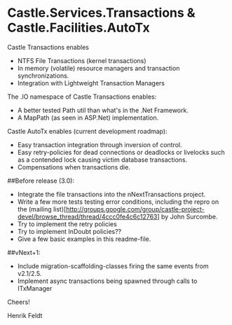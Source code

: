 # Castle.Services.Transactions & Castle.Facilities.AutoTx

Castle Transactions enables

 * NTFS File Transactions (kernel transactions)
 * In memory (volatile) resource managers and transaction synchronizations.
 * Integration with Lightweight Transaction Managers

The .IO namespace of Castle Transactions enables:

 * A better tested Path util than what's in the .Net Framework.
 * A MapPath (as seen in ASP.Net) implementation.
 
Castle AutoTx enables (current development roadmap):

 * Easy transaction integration through inversion of control.
 * Easy retry-policies for dead connections or deadlocks or livelocks such as a contended lock causing victim database transactions.
 * Compensations when transactions die.

##Before release (3.0):

  * Integrate the file transactions into the nNextTransactions project.
  * Write a few more tests testing error conditions, including the repro on the (mailing list)[http://groups.google.com/group/castle-project-devel/browse_thread/thread/4ccc0fe4c6c12763] by John Surcombe.
  * Try to implement the retry policies
  * Try to implement InDoubt policies??
  * Give a few basic examples in this readme-file.
 
##vNext+1: 
  
  * Include migration-scaffolding-classes firing the same events from v2.1/2.5.
  * Implement async transactions being spawned through calls to ITxManager

Cheers!

Henrik Feldt